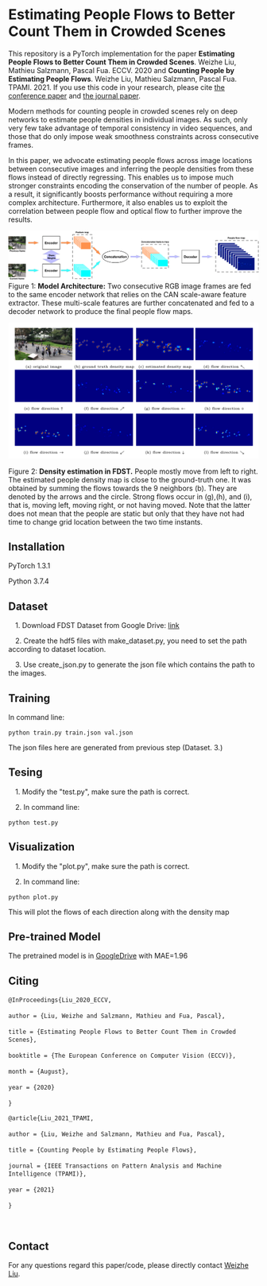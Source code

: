 # Estimating People Flows to Better Count Them in Crowded Scenes

This repository is a PyTorch implementation for the paper **Estimating People Flows to Better Count Them in Crowded Scenes**. Weizhe Liu, Mathieu Salzmann, Pascal Fua. ECCV. 2020 and **Counting People by Estimating People Flows**. Weizhe Liu, Mathieu Salzmann, Pascal Fua. TPAMI. 2021. If you use this code in your research, please cite
[the conference paper](https://www.ecva.net/papers/eccv_2020/papers_ECCV/papers/123600715.pdf) and [the journal paper](https://arxiv.org/pdf/2012.00452.pdf).


Modern methods for counting people in crowded scenes rely
on deep networks to estimate people densities in individual images. As such, only very few take advantage of temporal consistency in video sequences, and those that do only impose weak smoothness constraints across consecutive frames.

In this paper, we advocate estimating people flows across image locations between consecutive images and inferring the people densities from these flows instead of directly regressing. This enables us to impose much stronger constraints encoding the conservation of the number of people.
As a result, it significantly boosts performance without requiring a more complex architecture. Furthermore, it also enables us to exploit the correlation between people flow and optical flow to further improve the results.

![](./images/model.png)
Figure 1: **Model Architecture:** Two consecutive RGB image frames are fed to the
same encoder network that relies on the CAN scale-aware feature extractor. These multi-scale features are further concatenated and fed to a decoder network to produce the final people flow maps.

![](./images/prediction.png)

Figure 2: **Density estimation in FDST.** People mostly move from left to right. The estimated people density map is close to the ground-truth one. It was obtained by summing the flows towards the 9 neighbors (b). They are denoted by the arrows and the circle. Strong flows occur in (g),(h), and (i), that is, moving left, moving right, or not having moved. Note that the latter does not mean that the people are static but only that they have not had time to change grid location between the two time instants.

## Installation
PyTorch 1.3.1

Python 3.7.4

## Dataset

&emsp;1. Download FDST Dataset from
Google Drive: [link](https://drive.google.com/drive/folders/19c2X529VTNjl3YL1EYweBg60G70G2D-w) 

&emsp;2. Create the hdf5 files with make_dataset.py, you need to set the path according to dataset location.

&emsp;3. Use create_json.py to generate the json file which contains the path to the images.

## Training
In command line:

```
python train.py train.json val.json

``` 

The json files here are generated from previous step (Dataset. 3.)

## Tesing
&emsp;1. Modify the "test.py", make sure the path is correct.

&emsp;2. In command line:

```
python test.py

``` 

## Visualization
&emsp;1. Modify the "plot.py", make sure the path is correct.

&emsp;2. In command line:

```
python plot.py

``` 
This will plot the flows of each direction along with the density map



## Pre-trained Model

The pretrained model is in [GoogleDrive](https://drive.google.com/file/d/1RztStHTi7kd-q2zoYhgbSzQ0r5sVFQAu/view?usp=sharing) with MAE=1.96



 
## Citing

``` 
@InProceedings{Liu_2020_ECCV,

author = {Liu, Weizhe and Salzmann, Mathieu and Fua, Pascal},

title = {Estimating People Flows to Better Count Them in Crowded Scenes},

booktitle = {The European Conference on Computer Vision (ECCV)},

month = {August},

year = {2020}

}

``` 

``` 
@article{Liu_2021_TPAMI,

author = {Liu, Weizhe and Salzmann, Mathieu and Fua, Pascal},

title = {Counting People by Estimating People Flows},

journal = {IEEE Transactions on Pattern Analysis and Machine Intelligence (TPAMI)},

year = {2021}

}



``` 



## Contact

For any questions regard this paper/code, please directly contact [Weizhe Liu](mailto:weizhe.liu@epfl.ch).

